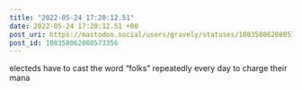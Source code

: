 ```yaml
---
title: "2022-05-24 17:20:12.51"
date: 2022-05-24 17:20:12.51 +00
post_uri: https://mastodon.social/users/gravely/statuses/108358062080573356
post_id: 108358062080573356
---
```

electeds have to cast the word “folks” repeatedly every day to charge their mana


